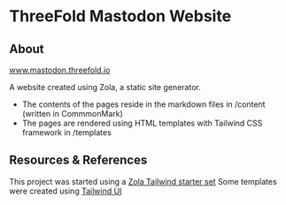 # ThreeFold Mastodon Website

## About

www.mastodon.threefold.io

A website created using Zola, a static site generator.

- The contents of the pages reside in the markdown files in /content (written in CommmonMark)
- The pages are rendered using HTML templates with Tailwind CSS framework in /templates

## Resources & References

This project was started using a [Zola Tailwind starter set](https://github.com/brycewray/zola_twcss)
Some templates were created using [Tailwind UI](https://tailwindui.com)
